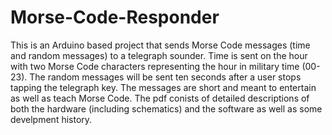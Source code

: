 # Morse-Code-Responder
This is an Arduino based project that sends Morse Code messages (time and random messages) to a telegraph sounder.
Time is sent on the hour with two Morse Code characters representing the hour in military time (00-23).
The random messages will be sent ten seconds after a user stops tapping the telegraph key.   The messages are
short and meant to entertain as well as teach Morse Code.    The pdf conists of detailed descriptions of 
both the hardware (including schematics) and the software as well as some develpment history.
